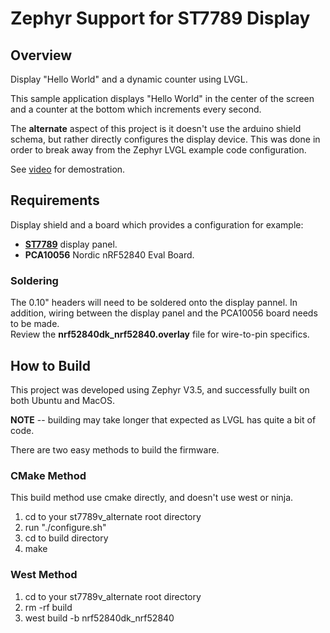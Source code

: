 # Zephyr Support for ST7789 Display

## Overview
Display "Hello World" and a dynamic counter using LVGL.  

This sample application displays "Hello World" in the center of the screen
and a counter at the bottom which increments every second. 

The **alternate** aspect of this project is it doesn't use the arduino shield schema, but rather directly configures the display device.
This was done in order to break away from the Zephyr LVGL example code configuration.

See [video](https://studio.youtube.com/video/sml6Ic_K4g4) for demostration.

## Requirements

Display shield and a board which provides a configuration
for example:

* [**ST7789**](https://www.aliexpress.us/item/3256805850192151.html) display panel.
* **PCA10056** Nordic nRF52840 Eval Board.

### Soldering
The 0.10" headers will need to be soldered onto the display pannel. In addition, wiring between the display panel and the PCA10056 board needs to be made.  
Review the **nrf52840dk_nrf52840.overlay** file for wire-to-pin specifics.

## How to Build
This project was developed using Zephyr V3.5, and successfully built on both Ubuntu and MacOS.  

**NOTE** -- building may take longer that expected as LVGL has quite a bit of code.

There are two easy methods to build the firmware.

### CMake Method
This build method use cmake directly, and doesn't use west or ninja.
1) cd to your st7789v_alternate root directory
2) run "./configure.sh"
3) cd to build directory
4) make

### West Method
1) cd to your st7789v_alternate root directory
2) rm -rf build
3) west build -b nrf52840dk_nrf52840
